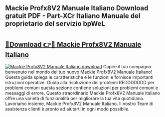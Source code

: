 ## Mackie Profx8V2 Manuale Italiano Download gratuit PDF - Part-XCr Italiano Manuale del proprietario del servizio bpWeL

# <h2><a href="http://dfbrmsv.blite.top/?on=Mackie+Profx8V2+Manuale+Italiano">🔗Download 👉🔴 Mackie Profx8V2 Manuale Italiano</a></h2>

[![Mackie Profx8V2 Manuale Italiano download](https://i.imgur.com/lujVjoI.png)](http://dfbrmsv.blite.top/?on=Mackie+Profx8V2+Manuale+Italiano)
Capire il tuo compagno benvenuto nel mondo del tuo nuovo Mackie Profx8V2 Manuale Italiano! Questa guida spiega le caratteristiche e le funzioni e fornisce importanti istruzioni operative. Guida alla risoluzione dei problemi REDDDDDDD per problemi comuni questa sezione contiene soluzioni per problemi comuni e messaggi di errore. Questo straordinario Mackie Profx8V2 Manuale Italiano offre una varietà di funzionalità per migliorare la tua vita quotidiana. Lavoriamo insieme, Mackie Profx8V2 Manuale Italiano. Il nostro Team di assistenza clienti è pronto ad aiutarti in ogni modo possibile.

